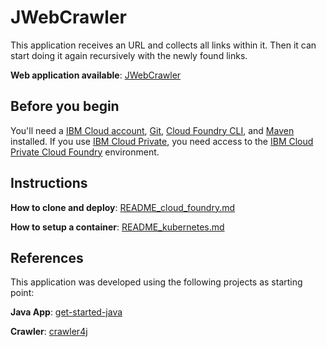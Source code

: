# JWebCrawler

This application receives an URL and collects all links within it. Then it can start doing it again recursively with the newly found links. 

**Web application available**: [JWebCrawler](https://jwebcrawler.mybluemix.net/)


## Before you begin

You'll need a [IBM Cloud account](https://console.ng.bluemix.net/registration/), [Git](https://git-scm.com/downloads), [Cloud Foundry CLI](https://github.com/cloudfoundry/cli#downloads), and [Maven](https://maven.apache.org/download.cgi) installed. If you use [IBM Cloud Private](https://www.ibm.com/cloud-computing/products/ibm-cloud-private/), you need access to the [IBM Cloud Private Cloud Foundry](https://www.ibm.com/support/knowledgecenter/en/SSBS6K_2.1.0/cloud_foundry/overview.html) environment.

## Instructions

**How to clone and deploy**: [README_cloud_foundry.md](README_cloud_foundry.md)

**How to setup a container**: [README_kubernetes.md](README_kubernetes.md)

## References

This application was developed using the following projects as starting point:

**Java App**: [get-started-java](https://github.com/IBM-Cloud/get-started-java)

**Crawler**: [crawler4j](https://github.com/yasserg/crawler4j)

